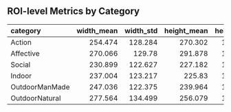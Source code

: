 ## ROI-level Metrics by Category

| category       |   width_mean |   width_std |   height_mean |   height_std |   area_mean |   area_std |
|:---------------|-------------:|------------:|--------------:|-------------:|------------:|-----------:|
| Action         |      254.474 |     128.284 |       270.302 |      147.225 |     81442.5 |    69209.2 |
| Affective      |      270.066 |     129.78  |       291.878 |      152.132 |     93242.2 |    77697.8 |
| Social         |      230.899 |     122.627 |       227.182 |      117.029 |     63844.7 |    64324.7 |
| Indoor         |      237.004 |     123.217 |       225.83  |      111.062 |     63801.3 |    55085.8 |
| OutdoorManMade |      247.036 |     122.375 |       239.964 |      124.079 |     70365.7 |    58652.3 |
| OutdoorNatural |      277.564 |     134.499 |       256.079 |      118.885 |     82929.4 |    64544.6 |